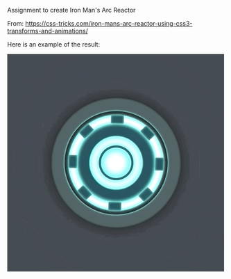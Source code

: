 Assignment to create Iron Man's Arc Reactor

From:
https://css-tricks.com/iron-mans-arc-reactor-using-css3-transforms-and-animations/

Here is an example of the result:

![](ArcReactor.gif)
